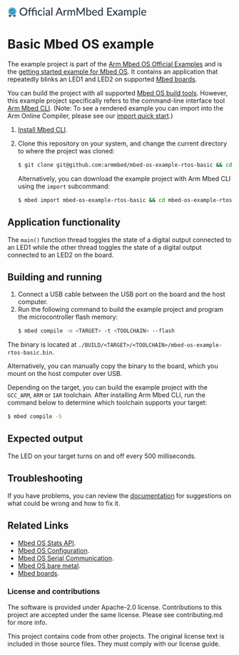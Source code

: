 ![](./resources/official_armmbed_example_badge.png)
# Basic Mbed OS example

The example project is part of the [Arm Mbed OS Official Examples](https://os.mbed.com/code/) and is the [getting started example for Mbed OS](https://os.mbed.com/docs/mbed-os/v5.15/quick-start/index.html). It contains an application that repeatedly blinks an LED1 and LED2 on supported [Mbed boards](https://os.mbed.com/platforms/).

You can build the project with all supported [Mbed OS build tools](https://os.mbed.com/docs/mbed-os/latest/tools/index.html). However, this example project specifically refers to the command-line interface tool [Arm Mbed CLI](https://github.com/ARMmbed/mbed-cli#installing-mbed-cli).
(Note: To see a rendered example you can import into the Arm Online Compiler, please see our [import quick start](https://os.mbed.com/docs/mbed-os/latest/quick-start/online-with-the-online-compiler.html#importing-the-code).)

1. [Install Mbed CLI](https://os.mbed.com/docs/mbed-os/latest/quick-start/offline-with-mbed-cli.html).

1. Clone this repository on your system, and change the current directory to where the project was cloned:

    ```bash
    $ git clone git@github.com:armmbed/mbed-os-example-rtos-basic && cd mbed-os-example-rtos-basic
    ```

    Alternatively, you can download the example project with Arm Mbed CLI using the `import` subcommand:

    ```bash
    $ mbed import mbed-os-example-rtos-basic && cd mbed-os-example-rtos-basic
    ```


## Application functionality

The `main()` function thread toggles the state of a digital output connected to an LED1 while the other thread toggles the state of a digital output connected to an LED2 on the board.

## Building and running

1. Connect a USB cable between the USB port on the board and the host computer.
2. <a name="build_cmd"></a> Run the following command to build the example project and program the microcontroller flash memory:
    ```bash
    $ mbed compile -m <TARGET> -t <TOOLCHAIN> --flash
    ```
The binary is located at `./BUILD/<TARGET>/<TOOLCHAIN>/mbed-os-example-rtos-basic.bin`.

Alternatively, you can manually copy the binary to the board, which you mount on the host computer over USB.

Depending on the target, you can build the example project with the `GCC_ARM`, `ARM` or `IAR` toolchain. After installing Arm Mbed CLI, run the command below to determine which toolchain supports your target:

```bash
$ mbed compile -S
```

## Expected output
The LED on your target turns on and off every 500 milliseconds.


## Troubleshooting
If you have problems, you can review the [documentation](https://os.mbed.com/docs/latest/tutorials/debugging.html) for suggestions on what could be wrong and how to fix it.

## Related Links

* [Mbed OS Stats API](https://os.mbed.com/docs/latest/apis/mbed-statistics.html).
* [Mbed OS Configuration](https://os.mbed.com/docs/latest/reference/configuration.html).
* [Mbed OS Serial Communication](https://os.mbed.com/docs/latest/tutorials/serial-communication.html).
* [Mbed OS bare metal](https://os.mbed.com/docs/mbed-os/latest/reference/mbed-os-bare-metal.html).
* [Mbed boards](https://os.mbed.com/platforms/).

### License and contributions

The software is provided under Apache-2.0 license. Contributions to this project are accepted under the same license. Please see contributing.md for more info.

This project contains code from other projects. The original license text is included in those source files. They must comply with our license guide.
